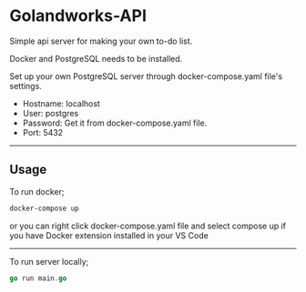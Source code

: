 # Golandworks-API

Simple api server for making your own to-do list.

Docker and PostgreSQL needs to be installed.

Set up your own PostgreSQL server through docker-compose.yaml file's settings.

- Hostname: localhost
- User: postgres
- Password: Get it from docker-compose.yaml file.
- Port: 5432

---

## Usage

To run docker;

```bash
docker-compose up
```

or you can right click docker-compose.yaml file and select compose up if you have Docker extension installed in your VS Code

---

To run server locally;

```go
go run main.go
```
